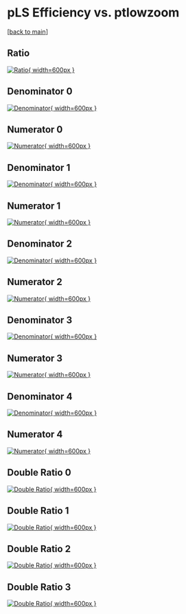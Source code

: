 # pLS Efficiency vs. ptlowzoom

[[back to main](./)]



## Ratio

[![Ratio](../mtv/var/pLS_vtr_211_0_eff_ptlowzoom.png){ width=600px }](../mtv/var/pLS_vtr_211_0_eff_ptlowzoom.pdf)

## Denominator 0

[![Denominator](../mtv/den/pLS_vtr_211_0_eff_ptlowzoom_den0.png){ width=600px }](../mtv/den/pLS_vtr_211_0_eff_ptlowzoom_den0.pdf)

## Numerator 0

[![Numerator](../mtv/num/pLS_vtr_211_0_eff_ptlowzoom_num0.png){ width=600px }](../mtv/num/pLS_vtr_211_0_eff_ptlowzoom_num0.pdf)

## Denominator 1

[![Denominator](../mtv/den/pLS_vtr_211_0_eff_ptlowzoom_den1.png){ width=600px }](../mtv/den/pLS_vtr_211_0_eff_ptlowzoom_den1.pdf)

## Numerator 1

[![Numerator](../mtv/num/pLS_vtr_211_0_eff_ptlowzoom_num1.png){ width=600px }](../mtv/num/pLS_vtr_211_0_eff_ptlowzoom_num1.pdf)

## Denominator 2

[![Denominator](../mtv/den/pLS_vtr_211_0_eff_ptlowzoom_den2.png){ width=600px }](../mtv/den/pLS_vtr_211_0_eff_ptlowzoom_den2.pdf)

## Numerator 2

[![Numerator](../mtv/num/pLS_vtr_211_0_eff_ptlowzoom_num2.png){ width=600px }](../mtv/num/pLS_vtr_211_0_eff_ptlowzoom_num2.pdf)

## Denominator 3

[![Denominator](../mtv/den/pLS_vtr_211_0_eff_ptlowzoom_den3.png){ width=600px }](../mtv/den/pLS_vtr_211_0_eff_ptlowzoom_den3.pdf)

## Numerator 3

[![Numerator](../mtv/num/pLS_vtr_211_0_eff_ptlowzoom_num3.png){ width=600px }](../mtv/num/pLS_vtr_211_0_eff_ptlowzoom_num3.pdf)

## Denominator 4

[![Denominator](../mtv/den/pLS_vtr_211_0_eff_ptlowzoom_den4.png){ width=600px }](../mtv/den/pLS_vtr_211_0_eff_ptlowzoom_den4.pdf)

## Numerator 4

[![Numerator](../mtv/num/pLS_vtr_211_0_eff_ptlowzoom_num4.png){ width=600px }](../mtv/num/pLS_vtr_211_0_eff_ptlowzoom_num4.pdf)

## Double Ratio 0

[![Double Ratio](../mtv/ratio/pLS_vtr_211_0_eff_ptlowzoom_ratio0.png){ width=600px }](../mtv/ratio/pLS_vtr_211_0_eff_ptlowzoom_ratio0.pdf)

## Double Ratio 1

[![Double Ratio](../mtv/ratio/pLS_vtr_211_0_eff_ptlowzoom_ratio1.png){ width=600px }](../mtv/ratio/pLS_vtr_211_0_eff_ptlowzoom_ratio1.pdf)

## Double Ratio 2

[![Double Ratio](../mtv/ratio/pLS_vtr_211_0_eff_ptlowzoom_ratio2.png){ width=600px }](../mtv/ratio/pLS_vtr_211_0_eff_ptlowzoom_ratio2.pdf)

## Double Ratio 3

[![Double Ratio](../mtv/ratio/pLS_vtr_211_0_eff_ptlowzoom_ratio3.png){ width=600px }](../mtv/ratio/pLS_vtr_211_0_eff_ptlowzoom_ratio3.pdf)

